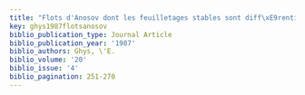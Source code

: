 ```yaml
---
title: "Flots d'Anosov dont les feuilletages stables sont diff\xE9rentiables."
key: ghys1987flotsanosov
biblio_publication_type: Journal Article
biblio_publication_year: '1987'
biblio_authors: Ghys, \'E.
biblio_volume: '20'
biblio_issue: '4'
biblio_pagination: 251-270
---
```

